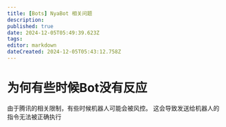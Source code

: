 ```yaml
---
title: [Bots] NyaBot 相关问题
description: 
published: true
date: 2024-12-05T05:49:39.623Z
tags: 
editor: markdown
dateCreated: 2024-12-05T05:43:12.758Z
---
```


# 为何有些时候Bot没有反应
由于腾讯的相关限制，有些时候机器人可能会被风控。 这会导致发送给机器人的指令无法被正确执行